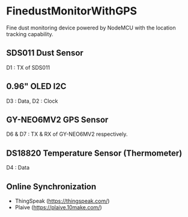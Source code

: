 # FinedustMonitorWithGPS
Fine dust monitoring device powered by NodeMCU with the location tracking capability.

## SDS011 Dust Sensor
D1 : TX of SDS011

## 0.96" OLED I2C
D3 : Data, D2 : Clock

## GY-NEO6MV2 GPS Sensor
D6 & D7 : TX & RX of GY-NEO6MV2 respectively.

## DS18820 Temperature Sensor (Thermometer)
D4 : Data

## Online Synchronization
* ThingSpeak (https://thingspeak.com/)
* Plaive (https://plaive.10make.com/)
